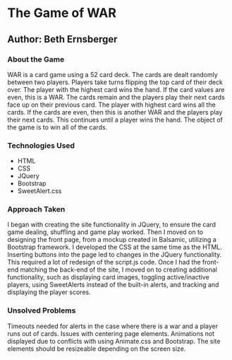 <h1>The Game of WAR</h1>
<h2>Author: Beth Ernsberger</h2>

<h3>About the Game</h3>
<p>WAR is a card game using a 52 card deck. The cards are dealt randomly between two players. Players take turns flipping the top card of their deck over. The player with the highest card wins the hand. If the card values are even, this is a WAR. The cards remain and the players play their next cards face up on their previous card. The player with highest card wins all the cards. If the cards are even, then this is another WAR and the players play their next cards. This continues until a player wins the hand. The object of the game is to win all of the cards.
</p>

<h3>Technologies Used</h3>
<ul>
<li>HTML</li>
<li>CSS</li>
<li>JQuery</li>
<li>Bootstrap</li>
<li>SweetAlert.css</li>
</ul>

<h3>Approach Taken</h3>
<p>
I began with creating the site functionality in JQuery, to ensure the card game dealing, shuffling and game play worked. Then I moved on to designing the front page, from a mockup created in Balsamic, utilizing a Bootstrap framework. I developed the CSS at the same time as the HTML. Inserting buttons into the page led to changes in the JQuery functionality. This required a lot of redesign of the script.js code. Once I had the front-end matching the back-end of the site, I moved on to creating additional functionality, such as displaying card images, toggling active/inactive players, using SweetAlerts instead of the built-in alerts, and tracking and displaying the player scores. 
</p>

<h3>Unsolved Problems</h3>
<p>Timeouts needed for alerts in the case where there is a war and a player runs out of cards. Issues with centering page elements. Animations not displayed due to conflicts with using Animate.css and Bootstrap. The site elements should be resizeable depending on the screen size. 
</p>
